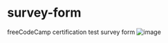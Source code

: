# survey-form
freeCodeCamp certification test survey form
![image](https://user-images.githubusercontent.com/122144831/211833743-7bba4709-8d17-4a60-9553-cd2b9243b9fb.png)
